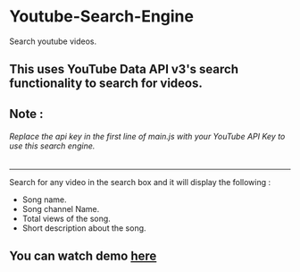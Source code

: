 # Youtube-Search-Engine
Search  youtube videos.
## This uses YouTube Data API v3's search functionality to search for videos.

## Note :
###### Replace the api key in the first line of main.js with your YouTube API Key to use this search engine.
-------------------
 Search for any video in the search box and it will display the following :
 * Song name.
 * Song channel Name.
 * Total views of the song.
 * Short description about the song.
## You can watch demo  [ here ](https://fellowhacker.github.io/youtube-search/index.html "Youtube Search")
